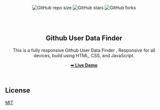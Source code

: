 <div align="center">
  
  ![GitHub repo size](https://img.shields.io/github/repo-size/UtpalCoding/Github)
  ![GitHub stars](https://img.shields.io/github/stars/UtpalCoding/Github?style=social)
  ![GitHub forks](https://img.shields.io/github/forks/UtpalCoding/Github?style=social)
 
  <br />
  <br />

  <h2 align="center">Github User Data Finder</h2>

  This is a fully responsive Github User Data Finder , Responsive for all devices, build using HTML, CSS, and JavaScript.

  <a href="https://utpalcoding.github.io/Github/"><strong>➥ Live Demo</strong></a>

</div>

<br />

## License

[MIT](https://choosealicense.com/licenses/mit/)
